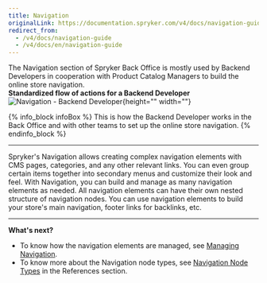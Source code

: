 ```yaml
---
title: Navigation
originalLink: https://documentation.spryker.com/v4/docs/navigation-guide
redirect_from:
  - /v4/docs/navigation-guide
  - /v4/docs/en/navigation-guide
---
```


The Navigation section of Spryker Back Office is mostly used by Backend Developers in cooperation with Product Catalog Managers to build the online store navigation.
</br>**Standardized flow of actions for a Backend Developer**
![Navigation - Backend Developer](https://spryker.s3.eu-central-1.amazonaws.com/docs/User+Guides/Back+Office+User+Guides/Navigation/navigation-section.png){height="" width=""}

{% info_block infoBox %}
This is how the Backend Developer works in the Back Office and with other teams to set up the online store navigation.
{% endinfo_block %}
***
Spryker's Navigation allows creating complex navigation elements with CMS pages, categories, and any other relevant links. You can even group certain items together into secondary menus and customize their look and feel. With Navigation, you can build and manage as many navigation elements as needed. All navigation elements can have their own nested structure of navigation nodes. 
You can use navigation elements to build your store's main navigation, footer links for backlinks, etc. 
***
**What's next?**

* To know how the navigation elements are managed, see [Managing Navigation](/docs/scos/dev/user-guides/202001.0/back-office-user-guide/navigation/managing-navigation.html).
* To know more about the Navigation node types, see [Navigation Node Types](/docs/scos/dev/user-guides/202001.0/back-office-user-guide/navigation/references/navigation-node-types.html) in the References section.

